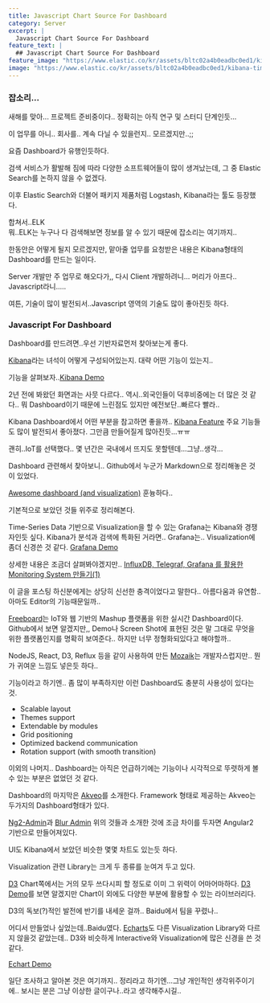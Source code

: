 ```yaml
---
title: Javascript Chart Source For Dashboard
category: Server
excerpt: |
  Javascript Chart Source For Dashboard
feature_text: |
  ## Javascript Chart Source For Dashboard
feature_image: "https://www.elastic.co/kr/assets/bltc02a4b0eadbc0ed1/kibana-timeseries.jpg"
image: "https://www.elastic.co/kr/assets/bltc02a4b0eadbc0ed1/kibana-timeseries.jpg"
---
```


### 잡소리...

새해를 맞아... 프로젝트 준비중이다..
정확히는 아직 연구 및 스터디 단계인듯...

이 업무를 아니..
회사를.. 계속 다닐 수 있을런지.. 모르겠지만..;;

요즘 Dashboard가 유행인듯하다.

검색 서비스가 활발해 짐에 따라 다양한 소프트웨어들이 많이 생겨났는데,
그 중 Elastic Search를 논하지 않을 수 없겠다.

이후 Elastic Search와 더불어 패키지 제품처럼 Logstash, Kibana라는 툴도 등장했다.

합쳐서..ELK<br/>
뭐..ELK는 누구나 다 검색해보면 정보를 알 수 있기 때문에 잡소리는 여기까지..

한동안은 어떻게 될지 모르겠지만,
맡아줄 업무를 요청받은 내용은 Kibana형태의 Dashboard를 만드는 일이다.

Server 개발만 주 업무로 해오다가,,
다시 Client 개발하려니... 머리가 아프다..
Javascript라니.....

여튼, 기술이 많이 발전되서..Javascript 영역의 기술도 많이 좋아진듯 하다.

### Javascript For Dashboard

Dashboard를 만드려면..우선 기반자료먼저 찾아보는게 좋다.

[Kibana](https://github.com/elastic/kibana)라는 녀석이 어떻게 구성되어있는지.
대략 어떤 기능이 있는지..

기능을 살펴보자..[Kibana Demo](https://demo.elastic.co/app/kibana#/dashboard/b7be4700-6837-11e7-bd1c-eb5e5ad48f8b)

2년 전에 봐왔던 화면과는 사뭇 다르다..
역시..외국인들이 덕후비중에는 더 많은 것 같다..
뭐 Dashboard이기 때문에 느린점도 있지만 예전보단..빠르다 빨라..

Kibana Dashboard에서 어떤 부분을 참고하면 좋을까..
[Kibana Feature](https://www.elastic.co/products/kibana) 주요 기능들도 많이 발전되서 좋아졌다.
그만큼 만들어질게 많아진듯...ㅠㅠ

괜히..IoT를 선택했다..
몇 년간은 국내에서 뜨지도 못할텐데...그냥..생각...

Dashboard 관련해서 찾아보니..
Github에서 누군가 Markdown으로 정리해놓은 것이 있었다.

[Awesome dashboard (and visualization)](https://github.com/obazoud/awesome-dashboard) 훈늉하다..

기본적으로 보았던 것들 위주로 정리해본다.

Time-Series Data 기반으로 Visualization을 할 수 있는 Grafana는 Kibana와 경쟁자인듯 싶다.
Kibana가 분석과 검색에 특화된 거라면..
Grafana는.. Visualization에 좀더 신경쓴 것 같다.
[Grafana Demo](http://play.grafana.org)

상세한 내용은 조금더 살펴봐야겠지만..
[InfluxDB, Telegraf, Grafana 를 활용한 Monitoring System 만들기(1)](http://www.popit.kr/influxdb_telegraf_grafana_1/)

이 글을 포스팅 하신분에게는 상당히 신선한 충격이었다고 말한다..
아름다움과 유연함.. 아마도 Editor의 기능때문일까..

[Freeboard](https://github.com/Freeboard/freeboard)는 IoT와 웹 기반의 Mashup 플랫폼을 위한 실시간 Dashboard이다.
Github에서 보면 알겠지만,, Demo나 Screen Shot에 표현된 것은 말 그대로 무엇을 위한 플랫폼인지를 명확히 보여준다..
하지만 너무 정형화되있다고 해야할까..

NodeJS, React, D3, Reflux 등을 같이 사용하여 만든 [Mozaik](https://github.com/plouc/mozaik)는 개발자스럽지만..
뭔가 귀여운 느낌도 넣은듯 하다..

기능이라고 하기엔.. 좀 많이 부족하지만 이런 Dashboard도 충분히 사용성이 있다는 것.
  - Scalable layout
  - Themes support
  - Extendable by modules
  - Grid positioning
  - Optimized backend communication
  - Rotation support (with smooth transition)

이외의 나머지.. Dashboard는 아직은 언급하기에는 기능이나 시각적으로 뚜렷하게 볼 수 있는 부분은 없었던 것 같다.

Dashboard의 마지막은 [Akveo](https://www.akveo.com/)를 소개한다.
Framework 형태로 제공하는 Akveo는 두가지의 Dashboard형태가 있다.

[Ng2-Admin](https://www.akveo.com/ng2-admin/)과 [Blur Admin](https://www.akveo.com/blur-admin/)
위의 것들과 소개한 것에 조금 차이를 두자면 Angular2 기반으로 만들어져있다.

UI도 Kibana에서 보았던 비슷한 몇몇 차트도 있는듯 하다.

Visualization 관련 Library는 크게 두 종류를 눈여겨 두고 있다.

[D3](https://d3js.org/) Chart쪽에서는 거의 모두 쓰다시피 할 정도로 이미 그 위력이 어마어마하다.
[D3 Demo](https://github.com/d3/d3/wiki/Gallery)를 보면 알겠지만 Chart이 외에도 다양한 부분에 활용할 수 있는 라이브러리다.

D3의 독보(?)적인 발전에 반기를 내세운 걸까..
Baidu에서 팀을 꾸렸나..

어디서 만들었나 싶었는데..Baidu였다.
[Echarts](https://github.com/ecomfe/echarts)도 다른 Visualization Library와 다르지 않을것 같았는데..
D3와 비슷하게 Interactive와 Visualization에 많은 신경을 쓴 것 같다.

[Echart Demo](https://ecomfe.github.io/echarts-examples/public/)

일단 조사하고 알아본 것은 여기까지..
정리라고 하기엔...그냥 개인적인 생각위주이기에.. 보시는 분은 그냥 이상한 글이구나..라고 생각해주시길..
